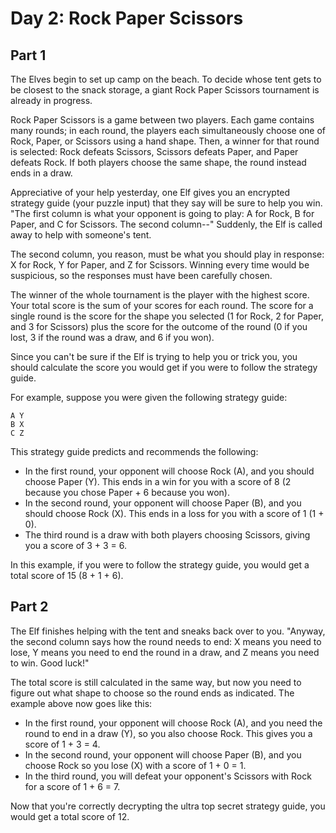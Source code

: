 # Day 2: Rock Paper Scissors

## Part 1

The Elves begin to set up camp on the beach. To decide whose tent gets to be
closest to the snack storage, a giant Rock Paper Scissors tournament is
already in progress.

Rock Paper Scissors is a game between two players. Each game contains many
rounds; in each round, the players each simultaneously choose one of Rock,
Paper, or Scissors using a hand shape. Then, a winner for that round is
selected: Rock defeats Scissors, Scissors defeats Paper, and Paper defeats
Rock. If both players choose the same shape, the round instead ends in a draw.

Appreciative of your help yesterday, one Elf gives you an encrypted strategy
guide (your puzzle input) that they say will be sure to help you win. "The
first column is what your opponent is going to play: A for Rock, B for Paper,
and C for Scissors. The second column--" Suddenly, the Elf is called away to
help with someone's tent.

The second column, you reason, must be what you should play in response: X for
Rock, Y for Paper, and Z for Scissors. Winning every time would be suspicious,
so the responses must have been carefully chosen.

The winner of the whole tournament is the player with the highest score. Your
total score is the sum of your scores for each round. The score for a single
round is the score for the shape you selected (1 for Rock, 2 for Paper, and 3
for Scissors) plus the score for the outcome of the round (0 if you lost, 3 if
the round was a draw, and 6 if you won).

Since you can't be sure if the Elf is trying to help you or trick you, you
should calculate the score you would get if you were to follow the strategy
guide.

For example, suppose you were given the following strategy guide:
```
A Y
B X
C Z
```

This strategy guide predicts and recommends the following:
- In the first round, your opponent will choose Rock (A), and you should
  choose Paper (Y). This ends in a win for you with a score of 8 (2 because
  you chose Paper + 6 because you won).
- In the second round, your opponent will choose Paper (B), and you should
  choose Rock (X). This ends in a loss for you with a score of 1 (1 + 0).
- The third round is a draw with both players choosing Scissors, giving you
  a score of 3 + 3 = 6.

In this example, if you were to follow the strategy guide, you would get a
total score of 15 (8 + 1 + 6).

## Part 2

The Elf finishes helping with the tent and sneaks back over to you. "Anyway,
the second column says how the round needs to end: X means you need to lose,
Y means you need to end the round in a draw, and Z means you need to win. Good
luck!"

The total score is still calculated in the same way, but now you need to
figure out what shape to choose so the round ends as indicated. The example
above now goes like this:
- In the first round, your opponent will choose Rock (A), and you need the
  round to end in a draw (Y), so you also choose Rock. This gives you a score
  of 1 + 3 = 4.
- In the second round, your opponent will choose Paper (B), and you choose
  Rock so you lose (X) with a score of 1 + 0 = 1.
- In the third round, you will defeat your opponent's Scissors with Rock for a
  score of 1 + 6 = 7.

Now that you're correctly decrypting the ultra top secret strategy guide, you
would get a total score of 12.